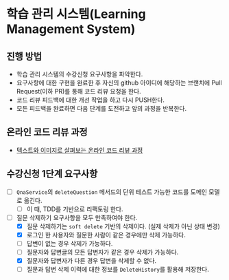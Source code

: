 # 학습 관리 시스템(Learning Management System)
## 진행 방법
* 학습 관리 시스템의 수강신청 요구사항을 파악한다.
* 요구사항에 대한 구현을 완료한 후 자신의 github 아이디에 해당하는 브랜치에 Pull Request(이하 PR)를 통해 코드 리뷰 요청을 한다.
* 코드 리뷰 피드백에 대한 개선 작업을 하고 다시 PUSH한다.
* 모든 피드백을 완료하면 다음 단계를 도전하고 앞의 과정을 반복한다.

## 온라인 코드 리뷰 과정
* [텍스트와 이미지로 살펴보는 온라인 코드 리뷰 과정](https://github.com/next-step/nextstep-docs/tree/master/codereview)

## 수강신청 1단계 요구사항
- [ ] `QnaService`의 `deleteQuestion` 메서드의 단위 테스트 가능한 코드를 도메인 모델로 옮긴다.
    - [ ] 이 때, TDD를 기반으로 리팩토링 한다.
- [ ] 질문 삭제하기 요구사항을 모두 만족하여야 한다.
    - [x] 질문 삭제하기는 `soft delete` 기반의 삭제이다. (실제 삭제가 아닌 상태 변경)
    - [x] 로그인 한 사용자와 질문한 사람이 같은 경우에만 삭제 가능하다.
    - [ ] 답변이 없는 경우 삭제가 가능하다.
    - [ ] 질문자와 답변글의 모든 답변자가 같은 경우 삭제가 가능하다.
    - [x] 질문자와 답변자가 다른 경우 답변을 삭제할 수 없다.
    - [ ] 질문과 답변 삭제 이력에 대한 정보를 `DeleteHistory`를 활용해 저장한다.